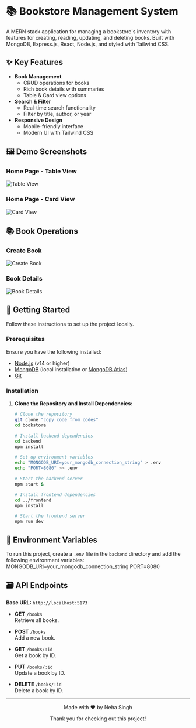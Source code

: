 # 📚 Bookstore Management System

A MERN stack application for managing a bookstore's inventory with features for creating, reading, updating, and deleting books. Built with MongoDB, Express.js, React, Node.js, and styled with Tailwind CSS.

## ✨ Key Features

- **Book Management**
  - CRUD operations for books
  - Rich book details with summaries
  - Table & Card view options
- **Search & Filter**
  - Real-time search functionality
  - Filter by title, author, or year
- **Responsive Design**
  - Mobile-friendly interface
  - Modern UI with Tailwind CSS


## 🖼️ Demo Screenshots

### Home Page - Table View
![Table View](https://github.com/user-attachments/assets/c8a2ecd0-43f8-4e8e-a994-4f7f8f2f10d2)



### Home Page - Card View
![Card View](https://github.com/user-attachments/assets/d137e2b3-fea9-44e6-9aa1-8cbb89e431b3)


## 📚 Book Operations

### Create Book
![Create Book](https://github.com/user-attachments/assets/a1110b89-77ac-4b2e-9629-e763bbf7863c)

### Book Details
![Book Details](screenshots/details.png)

## 🚀 Getting Started

Follow these instructions to set up the project locally.

### Prerequisites

Ensure you have the following installed:
- [Node.js](https://nodejs.org/) (v14 or higher)
- [MongoDB](https://www.mongodb.com/) (local installation or [MongoDB Atlas](https://www.mongodb.com/cloud/atlas))
- [Git](https://git-scm.com/)

### Installation

1. **Clone the Repository and Install Dependencies:**

   ```bash
   # Clone the repository
   git clone "copy code from codes"
   cd bookstore

   # Install backend dependencies
   cd backend
   npm install

   # Set up environment variables
   echo "MONGODB_URI=your_mongodb_connection_string" > .env
   echo "PORT=8080" >> .env

   # Start the backend server
   npm start &
   
   # Install frontend dependencies
   cd ../frontend
   npm install

   # Start the frontend server
   npm run dev

## 📝 Environment Variables

To run this project, create a `.env` file in the `backend` directory and add the following environment variables:
MONGODB_URI=your_mongodb_connection_string
PORT=8080

## 🗃️ API Endpoints

**Base URL:** `http://localhost:5173`

- **GET** `/books`  
  Retrieve all books.

- **POST** `/books`  
  Add a new book.

- **GET** `/books/:id`  
  Get a book by ID.

- **PUT** `/books/:id`  
  Update a book by ID.

- **DELETE** `/books/:id`  
  Delete a book by ID.

---

<p align="center">Made with ❤️ by Neha Singh</p>
<p align="center">Thank you for checking out this project!</p>
